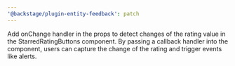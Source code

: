 ```yaml
---
'@backstage/plugin-entity-feedback': patch
---
```


Add onChange handler in the props to detect changes of the rating value in the StarredRatingButtons component. By passing a callback handler into the component, users can capture the change of the rating and trigger events like alerts.
